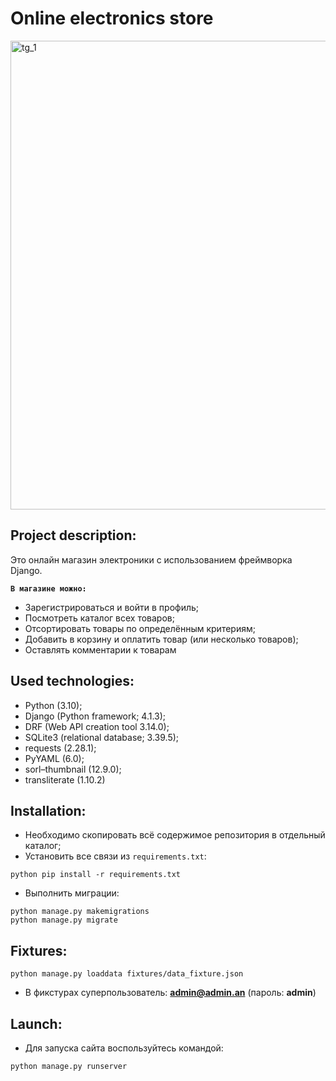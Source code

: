 # Online electronics store

<img width="750" alt="tg_1" src="https://github.com/antonzubikov/django_electronics_shop/assets/124088976/246b7707-7030-402c-b71b-4b38fa14db43">


## Project description:
Это онлайн магазин электроники с использованием фреймворка Django.

**```В магазине можно:```**
* Зарегистрироваться и войти в профиль;
* Посмотреть каталог всех товаров;
* Отсортировать товары по определённым критериям;
* Добавить в корзину и оплатить товар (или несколько товаров);
* Оставлять комментарии к товарам


## Used technologies:

* Python (3.10);
* Django (Python framework; 4.1.3);
* DRF (Web API creation tool 3.14.0);
* SQLite3 (relational database; 3.39.5);
* requests (2.28.1);
* PyYAML (6.0);
* sorl–thumbnail (12.9.0);
* transliterate (1.10.2)


## Installation:

* Необходимо скопировать всё содержимое репозитория в отдельный каталог;
* Установить все связи из `requirements.txt`:

```
python pip install -r requirements.txt
```

* Выполнить миграции:

```
python manage.py makemigrations
python manage.py migrate
```


## Fixtures:

```
python manage.py loaddata fixtures/data_fixture.json
```

* В фикстурах суперпользователь: 
**admin@admin.an** (пароль: **admin**)


## Launch:

* Для запуска сайта воспользуйтесь командой:

```
python manage.py runserver
```
